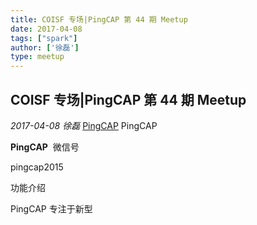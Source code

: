```yaml
---
title: COISF 专场|PingCAP 第 44 期 Meetup
date: 2017-04-08
tags: ["spark"]
author: ['徐磊']
type: meetup
---
```


## COISF 专场|PingCAP 第 44 期 Meetup

*2017-04-08* *徐磊* [PingCAP](##)
PingCAP

**PingCAP** ![]()
微信号

pingcap2015

功能介绍

PingCAP 专注于新型